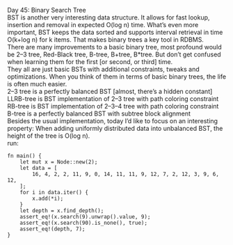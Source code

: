 Day 45: Binary Search Tree
<br>
BST is another very interesting data structure. It allows for fast lookup, insertion and removal in expected O(log n) time. What’s even more important, BST keeps the data sorted and supports interval retrieval in time O(k+log n) for k items. That makes binary trees a key tool in RDBMS.
<br>
There are many improvements to a basic binary tree, most profound would be 2–3 tree, Red-Black tree, B-tree, B+tree, B\*tree. But don’t get confused when learning them for the first [or second, or third] time.
<br>
They all are just basic BSTs with additional constraints, tweaks and optimizations. When you think of them in terms of basic binary trees, the life is often much easier.
<br>
2–3 tree is a perfectly balanced BST [almost, there’s a hidden constant]
<br>
LLRB-tree is BST implementation of 2–3 tree with path coloring constraint
<br>
RB-tree is BST implementation of 2–3–4 tree with path coloring constraint
<br>
B-tree is a perfectly balanced BST with subtree block alignment
<br>
Besides the usual implementation, today I’d like to focus on an interesting property: When adding uniformly distributed data into unbalanced BST, the height of the tree is O(log n).
<br>
run:

```
fn main() {
    let mut x = Node::new(2);
    let data = [
        16, 4, 2, 2, 11, 9, 0, 14, 11, 11, 9, 12, 7, 2, 12, 3, 9, 6, 12,
    ];
    for i in data.iter() {
        x.add(*i);
    }
    let depth = x.find_depth();
    assert_eq!(x.search(9).unwrap().value, 9);
    assert_eq!(x.search(90).is_none(), true);
    assert_eq!(depth, 7);
}
```
